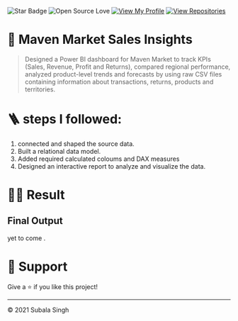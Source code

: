 ![Star Badge](https://img.shields.io/static/v1?label=%F0%9F%8C%9F&message=If%20Useful&style=style=flat&color=BC4E99)
![Open Source Love](https://badges.frapsoft.com/os/v1/open-source.svg?v=103)
[![View My Profile](https://img.shields.io/badge/View-My_Profile-green?logo=GitHub)](https://github.com/subalasingh)
[![View Repositories](https://img.shields.io/badge/View-My_Repositories-blue?logo=GitHub)](https://github.com/subalasingh?tab=repositories)

# 🌟 Maven Market Sales Insights

>Designed a Power BI dashboard for Maven Market to track KPIs (Sales, Revenue, Profit and Returns), compared regional performance, analyzed product-level trends and forecasts by using raw CSV files containing information about transactions, returns, products and territories.

# 🪜 steps I followed:
1. connected and shaped the source data.
3. Built a relational data model.
4. Added required calculated coloums and DAX measures
5. Designed an interactive report to analyze and visualize the data.
  

# 🧙‍♂️ Result

 ## Final Output
yet to come .

# 👏 Support

Give a ⭐️ if you like this project!
___________________________________

<p>&copy; 2021 Subala Singh</p>
